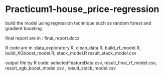 # Practicum1-house_price-regression
build the model using regression technique such as random forest and gradient boosting

final report are in : final_report.docx

R code are in  :data_exploratory.R, clean_data.R, build_rf_model.R, build_XGboost_model.R, stack_model.R result_stack_model.csv


output file by R code:  selectedFeatureData.csv, result_final_rf_model.csv,  result_xgb_boost_model.csv , result_stack_model.csv

